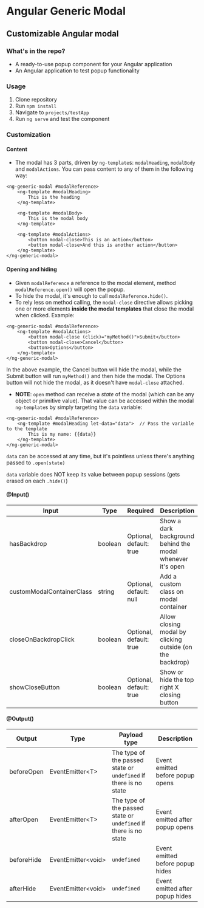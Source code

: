 
# Angular Generic Modal

## Customizable Angular modal

### What's in the repo?

* A ready-to-use popup component for your Angular application
* An Angular application to test popup functionality

### Usage

1. Clone repository
2. Run `npm install`
3. Navigate to `projects/testApp`
4. Run `ng serve` and test the component

### Customization
#### Content

* The modal has 3 parts, driven by `ng-template`s: `modalHeading`, `modalBody` and `modalActions`. You can pass content to any of them in the following way:

```
<ng-generic-modal #modalReference>
	<ng-template #modalHeading>
		This is the heading
	</ng-template>

	<ng-template #modalBody>
		This is the modal body
	</ng-template>

	<ng-template #modalActions>
		<button modal-close>This is an action</button>
		<button modal-close>And this is another action</button>
	</ng-template>
</ng-generic-modal>
```

#### Opening and hiding
* Given `modalReference` a reference to the modal element, method `modalReference.open()` will open the popup.
* To hide the modal, it's enough to call `modalReference.hide()`.
* To rely less on method calling, the `modal-close` directive allows picking one or more elements **inside the modal templates** that close the modal when clicked. Example: 

```
<ng-generic-modal #modalReference>
	<ng-template #modalActions>
		<button modal-close (click)="myMethod()">Submit</button>
		<button modal-close>Cancel</button>
		<button>Options</button>
	</ng-template>
</ng-generic-modal>
```

In the above example, the Cancel button will hide the modal, while the Submit button will run `myMethod()` and then hide the modal. The Options button will not hide the modal, as it doesn't have `modal-close` attached.

* **NOTE**: `open` method can receive a _state_ of the modal (which can be any object or primitive value). That value can be accessed within the modal `ng-template`s by simply targeting the `data` variable:
```
<ng-generic-modal #modalReference>
	<ng-template #modalHeading let-data="data">  // Pass the variable to the template
		This is my name: {{data}}
	</ng-template>
</ng-generic-modal>
```

`data` can be accessed at any time, but it's pointless unless there's anything passed to `.open(state)`

`data` variable does NOT keep its value between popup sessions (gets erased on each `.hide()`)

#### @Input()

| Input                      | Type    | Required                   | Description                                                    |
| -------------------------- | ------- | -------------------------- | ---------------------------------------------------------------|
| hasBackdrop                | boolean | Optional, default: true    | Show a dark background behind the modal whenever it's open     |
| customModalContainerClass  | string  | Optional, default: null    | Add a custom class on modal container                          |
| closeOnBackdropClick       | boolean | Optional, default: true    | Allow closing modal by clicking outside (on the backdrop)      |
| showCloseButton            | boolean | Optional, default: true    | Show or hide the top right X closing button                    |

#### @Output()

| Output                     | Type               | Payload type                                                      | Description                        |
| -------------------------- | ------------------ | ----------------------------------------------------------------- | -----------------------------------|
| beforeOpen                 | EventEmitter\<T>    | The type of the passed state or `undefined` if there is no state    | Event emitted before popup opens   |
| afterOpen				     | EventEmitter\<T>    | The type of the passed state or `undefined` if there is no state    | Event emitted after popup opens    |
| beforeHide      	 		 | EventEmitter\<void> | `undefined`                                                         | Event emitted before popup hides   |
| afterHide         	     | EventEmitter\<void> | `undefined`                                                         | Event emitted after popup hides    |
